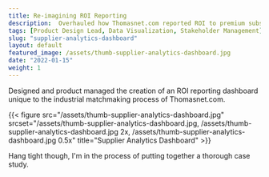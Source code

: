 ```yaml
---
title: Re-imagining ROI Reporting
description:  Overhauled how Thomasnet.com reported ROI to premium subscribers with the design of an ROI reporting dashboard unique to the industrial matchmaking process.
tags: [Product Design Lead, Data Visualization, Stakeholder Management]
slug: "supplier-analytics-dashboard"
layout: default
featured_image: /assets/thumb-supplier-analytics-dashboard.jpg
date: "2022-01-15"
weight: 1
---
```


Designed and product managed the creation of an ROI reporting dashboard unique to the industrial matchmaking process of Thomasnet.com. 





{{< figure src="/assets/thumb-supplier-analytics-dashboard.jpg" srcset="/assets/thumb-supplier-analytics-dashboard.jpg, /assets/thumb-supplier-analytics-dashboard.jpg 2x, /assets/thumb-supplier-analytics-dashboard.jpg 0.5x" title="Supplier Analytics Dashboard" >}}


Hang tight though, I'm in the process of putting together a thorough case study.